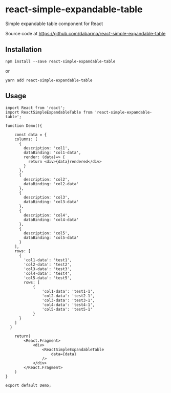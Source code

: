 # react-simple-expandable-table
Simple expandable table component for React

Source code at https://github.com/dabarma/react-simple-expandable-table

## Installation

    npm install --save react-simple-expandable-table

or

    yarn add react-simple-expandable-table

## Usage


``` 
import React from 'react';
import ReactSimpleExpandableTable from 'react-simple-expandable-table';

function Demo(){

    const data = {
    columns: [
      {
        description: 'col1',
        dataBinding: 'col1-data',
        render: (data)=> {
          return <div>{data}rendered</div>
        }
      },
      {
        description: 'col2',
        dataBinding: 'col2-data'
      },
      {
        description: 'col3',
        dataBinding: 'col3-data'
      },
      {
        description: 'col4',
        dataBinding: 'col4-data'
      },
      {
        description: 'col5',
        dataBinding: 'col5-data'
      }
    ],
    rows: [
      {
        'col1-data': 'test1',
        'col2-data': 'test2',
        'col3-data': 'test3',
        'col4-data': 'test4',
        'col5-data': 'test5',
        rows: [
            {
                'col1-data': 'test1-1',
                'col2-data': 'test2-1',
                'col3-data': 'test3-1',
                'col4-data': 'test4-1',
                'col5-data': 'test5-1'
            }
      }
    ]
  }

    return(
        <React.Fragment>
            <div>
                <ReactSimpleExpandableTable 
                    data={data}
                />    
            </div> 
        </React.Fragment>
    )
}

export default Demo;
```
